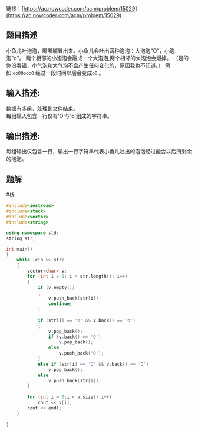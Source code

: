 
链接：[https://ac.nowcoder.com/acm/problem/15029](https://ac.nowcoder.com/acm/problem/15029)
## 题目描述

小鱼儿吐泡泡，嘟嘟嘟冒出来。小鱼儿会吐出两种泡泡：大泡泡"O"，小泡泡"o"。
两个相邻的小泡泡会融成一个大泡泡,两个相邻的大泡泡会爆掉。
（是的你没看错，小气泡和大气泡不会产生任何变化的，原因我也不知道。）
例如:`ooOOoooO` 经过一段时间以后会变成`oO` 。

## 输入描述:

数据有多组，处理到文件结束。  
每组输入包含一行仅有'O'与'o'组成的字符串。

## 输出描述:

每组输出仅包含一行，输出一行字符串代表小鱼儿吐出的泡泡经过融合以后所剩余的泡泡。

## 题解

#栈 

```cpp
#include<iostream>
#include<stack>
#include<vector>
#include<string>

using namespace std;
string str;

int main()
{
    while (cin >> str)
    {
	    vector<char> v;
	    for (int i = 0; i < str.length(); i++)
	    {
	        if (v.empty())
	        {
	            v.push_back(str[i]);
	            continue;
	        }
	        
	        if (str[i] == 'o' && v.back() == 'o')
	        {
	            v.pop_back();
	            if (v.back() == 'O')
	                v.pop_back();
	            else
	                v.push_back('O');
	        }
	        else if (str[i] == 'O' && v.back() == 'O')
	            v.pop_back();
	        else
	            v.push_back(str[i]);
	    }
	    
	    for (int i = 0;i < v.size();i++)
	        cout << v[i];
	    cout << endl;
    }
    
}
```